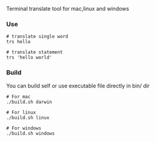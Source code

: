 Terminal translate tool for mac,linux and windows

### Use

```shell
# translate single word
trs hello

# translate statement
trs 'hello world'
```

### Build

You can build self or use executable file directly in bin/ dir

```shell
# For mac
./build.sh darwin

# For linux
./build.sh linux

# For windows
./build.sh windows
```
